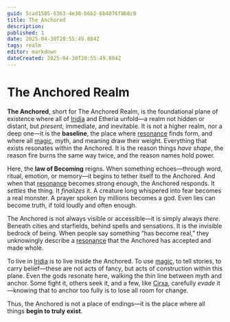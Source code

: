 ```yaml
---
guid: 5cad1505-6363-4e30-b6b2-6b4076f8b8c0
title: The Anchored
description: 
published: 1
date: 2025-04-30T20:55:49.804Z
tags: realm
editor: markdown
dateCreated: 2025-04-30T20:55:49.804Z
---
```


# The Anchored Realm

**The Anchored**, short for The Anchored Realm, is the foundational plane of existence where all of [Iridia](/geography/world/iridia.md) and Etheria unfold—a realm not hidden or distant, but *present*, immediate, and inevitable. It is not a higher realm, nor a deep one—it is the **baseline**, the place where [resonance](/structure/mechanic/resonance.md) finds form, and where all [magic](/structure/mechanic/magic.md), myth, and meaning draw their weight. Everything that exists resonates within the Anchored. It is the reason things *have shape*, the reason fire burns the same way twice, and the reason names hold power.

Here, the **law of Becoming** reigns. When something echoes—through word, ritual, emotion, or memory—it begins to tether itself to the Anchored. And when that [resonance](/structure/mechanic/resonance.md) becomes strong enough, the Anchored responds. It *settles* the thing. It *finalizes* it. A creature long whispered into fear becomes a real monster. A prayer spoken by millions becomes a god. Even lies can become truth, if told loudly and often enough.

The Anchored is not always visible or accessible—it is simply always *there*. Beneath cities and starfields, behind spells and sensations. It is the invisible bedrock of being. When people say something “has become real,” they unknowingly describe a [resonance](/structure/mechanic/resonance.md) that the Anchored has accepted and made whole.

To live in [Iridia](/geography/world/iridia.md) is to live inside the Anchored. To use [magic](/structure/mechanic/magic.md), to tell stories, to carry belief—these are not acts of fancy, but acts of construction within this plane. Even the gods resonate here, walking the thin line between myth and anchor. Some fight it, others seek it, and a few, like [Cirxa](/being/character/cirxa.md), carefully *evade* it—knowing that to anchor too fully is to lose all room for change.

Thus, the Anchored is not a place of endings—it is the place where all things **begin to truly exist**.
